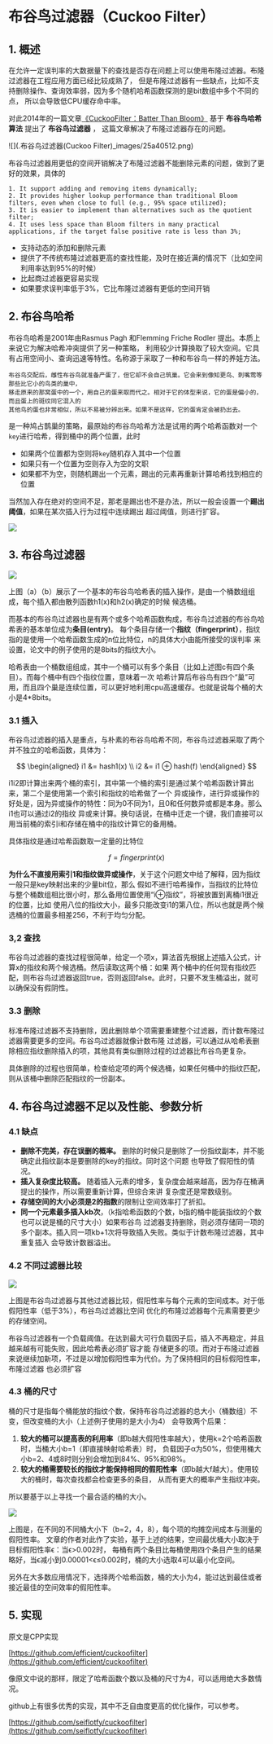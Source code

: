 # 布谷鸟过滤器（Cuckoo Filter）

## 1. 概述

在允许一定误判率的大数据量下的查找是否存在问题上可以使用布隆过滤器。布隆过滤器在工程应用方面已经比较成熟了，
但是布隆过滤器有一些缺点，比如不支持删除操作、查询效率弱，因为多个随机哈希函数探测的是bit数组中多个不同的点，
所以会导致低CPU缓存命中率。

对此2014年的一篇文章[《CuckooFilter：Batter Than Bloom》](https://www.cs.cmu.edu/~dga/papers/cuckoo-conext2014.pdf)
基于 **布谷鸟哈希算法** 提出了 **布谷鸟过滤器** ， 这篇文章解决了布隆过滤器存在的问题。

![](.布谷鸟过滤器(Cuckoo Filter)_images/25a40512.png)

布谷鸟过滤器用更低的空间开销解决了布隆过滤器不能删除元素的问题，做到了更好的效果，具体的

    1. It support adding and removing items dynamically;
    2. It provides higher lookup performance than traditional Bloom filters, even when close to full (e.g., 95% space utilized);
    3. It is easier to implement than alternatives such as the quotient filter;
    4. It uses less space than Bloom filters in many practical applications, if the target false positive rate is less than 3%;

- 支持动态的添加和删除元素
- 提供了不传统布隆过滤器更高的查找性能，及时在接近满的情况下（比如空间利用率达到95%的时候）
- 比起商过滤器更容易实现
- 如果要求误判率低于3%，它比布隆过滤器有更低的空间开销

## 2. 布谷鸟哈希

布谷鸟哈希是2001年由Rasmus Pagh 和Flemming Friche Rodler 提出。本质上来说它为解决哈希冲突提供了另一种策略，
利用较少计算换取了较大空间。它具有占用空间小、查询迅速等特性。名称源于采取了一种和布谷鸟一样的养娃方法。

    布谷鸟交配后，雌性布谷鸟就准备产蛋了，但它却不会自己筑巢。它会来到像知更鸟、刺嘴莺等那些比它小的鸟类的巢中，
    移走原来的那窝蛋中的一个，用自己的蛋来取而代之。相对于它的体型来说，它的蛋是偏小的，而且蛋上的斑纹同它混入的
    其他鸟的蛋也非常相似，所以不易被分辨出来。如果不是这样，它的蛋肯定会被扔出去。

是一种鸠占鹊巢的策略，最原始的布谷鸟哈希方法是试用的两个哈希函数对一个`key`进行哈希，得到桶中的两个位置，此时

- 如果两个位置都为空则将`key`随机存入其中一个位置
- 如果只有一个位置为空则存入为空的文职
- 如果都不为空，则随机踢出一个元素，踢出的元素再重新计算哈希找到相应的位置

当然加入存在绝对的空间不足，那老是踢出也不是办法，所以一般会设置一个**踢出阈值**，如果在某次插入行为过程中连续踢出
超过阈值，则进行扩容。

![](.布谷鸟过滤器(Cuckoo%20Filter)_images/df0dc9f6.png)

## 3. 布谷鸟过滤器

![](.布谷鸟过滤器(Cuckoo%20Filter)_images/17ebf04f.png)

上图（a）（b）展示了一个基本的布谷鸟哈希表的插入操作，是由一个桶数组组成，每个插入都由散列函数h1(x)和h2(x)确定的时候
候选桶。

而基本的布谷鸟过滤器也是有两个或多个哈希函数构成，布谷鸟过滤器的布谷鸟哈希表的基本单位成为**条目(entry)**。
每个条目存储一个**指纹（fingerprint）**，指纹指的是使用一个哈希函数生成的n位比特位，n的具体大小由能所接受的误判率
来设置，论文中的例子使用的是8bits的指纹大小。

哈希表由一个桶数组组成，其中一个桶可以有多个条目（比如上述图c有四个条目）。而每个桶中有四个指纹位置，意味着一次
哈希计算后布谷鸟有四个“巢”可用，而且四个巢是连续位置，可以更好地利用cpu高速缓存。也就是说每个桶的大小是4*8bits。

### 3.1 插入

布谷鸟过滤器的插入是重点，与朴素的布谷鸟哈希不同，布谷鸟过滤器采取了两个并不独立的哈希函数，具体为：

$$
\begin{aligned}
i1 &= hash1(x)  \\
i2 &= i1 ⊕ hash(f)
\end{aligned}
$$

i1i2即计算出来两个桶的索引，其中第一个桶的索引是通过某个哈希函数计算出来，第二个是使用第一个索引和指纹的哈希做了一个
异或操作，进行异或操作的好处是，因为异或操作的特性：同为0不同为1，且0和任何数异或都是本身。那么i1也可以通过i2的指纹
异或来计算。换句话说，在桶中迁走一个键，我们直接可以用当前桶的索引i和存储在桶中的指纹计算它的备用桶。

具体指纹是通过哈希函数取一定量的比特位

$$
f = fingerprint(x)
$$

**为什么不直接用索引1和指纹做异或操作**，关于这个问题文中给了解释，因为指纹一般只是key映射出来的少量bit位，那么
假如不进行哈希操作，当指纹的比特位与整个桶数组相比很小时，那么备用位置使用“i⊕指纹”，将被放置到离桶i1很近的位置，比如
使用八位的指纹大小，最多只能改变i1的第八位，所以也就是两个候选桶的位置最多相差256，不利于均匀分配。

### 3,2 查找

布谷鸟过滤器的查找过程很简单，给定一个项x，算法首先根据上述插入公式，计算x的指纹和两个候选桶。然后读取这两个桶：如果
两个桶中的任何现有指纹匹配，则布谷鸟过滤器返回true，否则返回false。此时，只要不发生桶溢出，就可以确保没有假阴性。

### 3.3 删除

标准布隆过滤器不支持删除，因此删除单个项需要重建整个过滤器，而计数布隆过滤器需要更多的空间。布谷鸟过滤器就像计数布隆
过滤器，可以通过从哈希表删除相应指纹删除插入的项，其他具有类似删除过程的过滤器比布谷鸟更复杂。

具体删除的过程也很简单，检查给定项的两个候选桶，如果任何桶中的指纹匹配，则从该桶中删除匹配指纹的一份副本。

## 4. 布谷鸟过滤器不足以及性能、参数分析

### 4.1 缺点

- **删除不完美，存在误删的概率。** 删除的时候只是删除了一份指纹副本，并不能确定此指纹副本是要删除的key的指纹。同时这个问题
  也导致了假阳性的情况。
- **插入复杂度比较高。** 随着插入元素的增多，复杂度会越来越高，因为存在桶满提出的操作，所以需要重新计算，但综合来讲
  复杂度还是常数级别。
- **存储空间的大小必须是2的指数**的限制让空间效率打了折扣。
- **同一个元素最多插入kb次**，（k指哈希函数的个数，b指的桶中能装指纹的个数也可以说是桶的尺寸大小）如果布谷鸟
  过滤器支持删除，则必须存储同一项的多个副本。插入同一项kb+1次将导致插入失败。类似于计数布隆过滤器，其中重复插入
  会导致计数器溢出。

### 4.2 不同过滤器比较

![](.布谷鸟过滤器(Cuckoo%20Filter)_images/f1d836b6.png)

上图是布谷鸟过滤器与其他过滤器比较，假阳性率与每个元素的空间成本。对于低假阳性率（低于3%），布谷鸟过滤器比空间
优化的布隆过滤器每个元素需要更少的存储空间。

布谷鸟过滤器有一个负载阈值。在达到最大可行负载因子后，插入不再稳定，并且越来越有可能失败，因此哈希表必须扩容才能
存储更多的项。而对于布隆过滤器来说继续加新项，不过是以增加假阳性率为代价。为了保持相同的目标假阳性率，布隆过滤器
也必须扩容

### 4.3 桶的尺寸

桶的尺寸是指每个桶能放的指纹个数，保持布谷鸟过滤器的总大小（桶数组）不变，但改变桶的大小（上述例子使用的是大小为4）
会导致两个后果：

1. **较大的桶可以提高表的利用率**（即b越大假阳性率越大），使用k=2个哈希函数时，当桶大小b=1（即直接映射哈希表）时，
   负载因子α为50%，但使用桶大小b=2、4或8时则分别会增加到84%、95%和98%。
2. **较大的桶需要较长的指纹才能保持相同的假阳性率**（即b越大f越大）。使用较大的桶时，每次查找都会检查更多的条目，
   从而有更大的概率产生指纹冲突。

所以要基于以上寻找一个最合适的桶的大小。

![](.布谷鸟过滤器(Cuckoo%20Filter)_images/4ee1e624.png)

上图是，在不同的不同桶大小下（b=2，4，8），每个项的均摊空间成本与测量的假阳性率。
文章的作者对此作了实验，基于上述的结果，空间最优桶大小取决于目标假阳性率ϵ：当ϵ>0.002时，
每桶有两个条目比每桶使用四个条目产生的结果略好，当ϵ减小到0.00001<ϵ≤0.002时，桶的大小选取4可以最小化空间。

另外在大多数应用情况下，选择两个哈希函数，桶的大小为4，能过达到最佳或者接近最佳的空间效率的假阳性率。

## 5. 实现

原文是CPP实现

[https://github.com/efficient/cuckoofilter](https://github.com/efficient/cuckoofilter)

像原文中说的那样，限定了哈希函数个数以及桶的尺寸为4，可以适用绝大多数情况。

github上有很多优秀的实现，其中不乏自由度更高的优化操作，可以参考。

[https://github.com/seiflotfy/cuckoofilter](https://github.com/seiflotfy/cuckoofilter)

